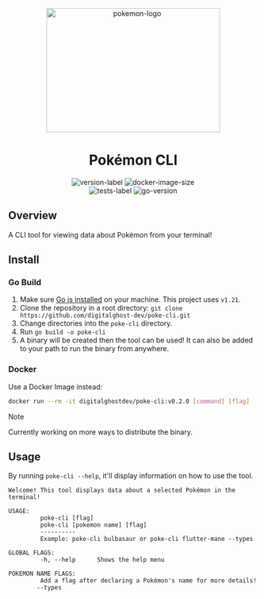 <div align="center">
    <img height="250" width="350" src="https://cdn.simpleicons.org/pokemon/FFCC00" alt="pokemon-logo"/>
    <h1>Pokémon CLI</h1>
    <img src="https://img.shields.io/github/v/release/digitalghost-dev/poke-cli?style=flat-square&logo=git&logoColor=FFCC00&label=Release%20Version&labelColor=EEE&color=FFCC00" alt="version-label">
    <img src="https://img.shields.io/docker/image-size/digitalghostdev/poke-cli/v0.2.0?arch=arm64&style=flat-square&logo=docker&logoColor=FFCC00&labelColor=EEE&color=FFCC00" alt="docker-image-size">
</div>

<div align="center">
    <img src="https://img.shields.io/github/actions/workflow/status/digitalghost-dev/poke-cli/go_test.yml?style=flat-square&logo=go&logoColor=00ADD8&label=Tests&labelColor=EEE&color=00ADD8" alt="tests-label">
    <img src="https://img.shields.io/github/go-mod/go-version/digitalghost-dev/poke-cli?style=flat-square&logo=Go&labelColor=EEE&color=00ADD8" alt="go-version">
</div>

## Overview
A CLI tool for viewing data about Pokémon from your terminal!

## Install

### Go Build
1. Make sure [Go is installed](https://go.dev/dl/) on your machine. This project uses `v1.21`.
2. Clone the repository in a root directory: `git clone https://github.com/digitalghost-dev/poke-cli.git`
3. Change directories into the `poke-cli` directory.
4. Run `go build -o poke-cli`
5. A binary will be created then the tool can be used! It can also be added to your path to run the binary from anywhere.

### Docker
Use a Docker Image instead:
```bash
docker run --rm -it digitalghostdev/poke-cli:v0.2.0 [command] [flag]
```

> [!NOTE]
> Currently working on more ways to distribute the binary.

## Usage
By running `poke-cli --help`, it'll display information on how to use the tool. 
```
Welcome! This tool displays data about a selected Pokémon in the terminal!
      
USAGE:
         poke-cli [flag]
         poke-cli [pokemon name] [flag]
         ----------
         Example: poke-cli bulbasaur or poke-cli flutter-mane --types
             
GLOBAL FLAGS:
         -h, --help      Shows the help menu

POKEMON NAME FLAGS:
         Add a flag after declaring a Pokémon's name for more details!
        --types
```
